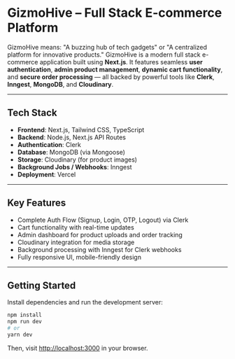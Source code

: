 # GizmoHive – Full Stack E-commerce Platform
GizmoHive means:
"A buzzing hub of tech gadgets" or "A centralized platform for innovative products."
GizmoHive is a modern full stack e-commerce application built using **Next.js**. It features seamless **user authentication**, **admin product management**, **dynamic cart functionality**, and **secure order processing** — all backed by powerful tools like **Clerk**, **Inngest**, **MongoDB**, and **Cloudinary**.

---

## Tech Stack

- **Frontend**: Next.js, Tailwind CSS, TypeScript
- **Backend**: Node.js, Next.js API Routes
- **Authentication**: Clerk
- **Database**: MongoDB (via Mongoose)
- **Storage**: Cloudinary (for product images)
- **Background Jobs / Webhooks**: Inngest
- **Deployment**: Vercel

---

##  Key Features

-  Complete Auth Flow (Signup, Login, OTP, Logout) via Clerk  
-  Cart functionality with real-time updates  
-  Admin dashboard for product uploads and order tracking  
-  Cloudinary integration for media storage  
-  Background processing with Inngest for Clerk webhooks  
-  Fully responsive UI, mobile-friendly design

---

## Getting Started

Install dependencies and run the development server:

```bash
npm install
npm run dev
# or
yarn dev
```

Then, visit [http://localhost:3000](http://localhost:3000) in your browser.



